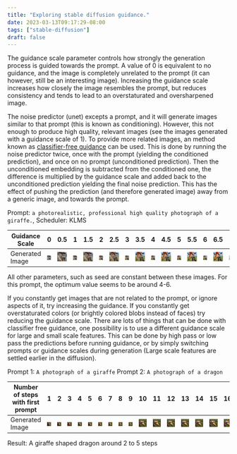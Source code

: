 ```yaml
---
title: "Exploring stable diffusion guidance."
date: 2023-03-13T09:17:29-08:00
tags: ["stable-diffusion"]
draft: false
---
```


The guidance scale parameter controls how strongly the generation process is guided towards the prompt.
A value of 0 is equivalent to no guidance, and the image is completely unrelated to the prompt (it can however, still be an interesting image).
Increasing the guidance scale increases how closely the image resembles the prompt, but reduces consistency and tends to lead to an overstaturated and oversharpened image.

The noise predictor (unet) excepts a prompt, and it will generate images similar to that prompt (this is known as conditioning).
However, this not enough to produce high quality, relevant images (see the images generated with a guidance scale of 1).
To provide more related images, an method known as [classifier-free guidance](https://arxiv.org/abs/2207.12598) can be used.
This is done by running the noise predictor twice, once with the prompt (yielding the conditioned prediction), and once on no prompt (unconditioned prediction).
Then the unconditioned embedding is subtracted from the conditioned one, the difference is multiplied by the guidance scale and added back to the unconditioned prediction yielding the final noise prediction.
This has the effect of pushing the prediction (and therefore generated image) away from a generic image, and towards the prompt.

Prompt: `a photorealistic, professional high quality photograph of a giraffe.`, Scheduler: KLMS

|Guidance Scale|0|0.5|1|1.5|2|2.5|3|3.5|4|4.5|5|5.5|6|6.5|7|7.5|8|
|--------------|-|---|-|---|-|---|-|---|-|---|-|---|-|---|-|---|-|
|Generated Image|![](giraffe/0_out.png)|![](giraffe/1_out.png)|![](giraffe/2_out.png)|![](giraffe/3_out.png)|![](giraffe/4_out.png)|![](giraffe/5_out.png)|![](giraffe/6_out.png)|![](giraffe/7_out.png)|![](giraffe/8_out.png)|![](giraffe/9_out.png)|![](giraffe/10_out.png)|![](giraffe/11_out.png)|![](giraffe/12_out.png)|![](giraffe/13_out.png)|![](giraffe/14_out.png)|![](giraffe/15_out.png)|![](giraffe/16_out.png)|

All other parameters, such as seed are constant between these images.
For this prompt, the optimum value seems to be around 4-6.

If you constantly get images that are not related to the prompt, or ignore aspects of it, try increasing the guidance. If you constantly get overstaturated colors (or brightly colored blobs instead of faces) try reducing the guidance scale.
There are lots of things that can be done with classifier free guidance, one possibility is to use a different guidance scale for large and small scale features.
This can be done by high pass or low pass the predictions before running guidance, or by simply switching prompts or guidance scales during generation (Large scale features are settled earlier in the diffusion). 

Prompt 1: `A photograph of a giraffe`
Prompt 2: `A photograph of a dragon`

|Number of steps with first prompt|1|2|3|4|5|6|7|8|9|10|11|12|13|14|15|16|17|18|19|20|
|---------------------------------|-|-|-|-|-|-|-|-|-|--|--|--|--|--|--|--|--|--|--|--|
|Generated Image|![](swap/0_swap.png)|![](swap/1_swap.png)|![](swap/2_swap.png)|![](swap/3_swap.png)|![](swap/4_swap.png)|![](swap/5_swap.png)|![](swap/6_swap.png)|![](swap/7_swap.png)|![](swap/8_swap.png)|![](swap/9_swap.png)|![](swap/10_swap.png)|![](swap/11_swap.png)|![](swap/12_swap.png)|![](swap/13_swap.png)|![](swap/14_swap.png)|![](swap/15_swap.png)|![](swap/16_swap.png)|![](swap/17_swap.png)|![](swap/18_swap.png)|![](swap/19_swap.png)|![](swap/20_swap.png)|

Result: A giraffe shaped dragon around 2 to 5 steps


